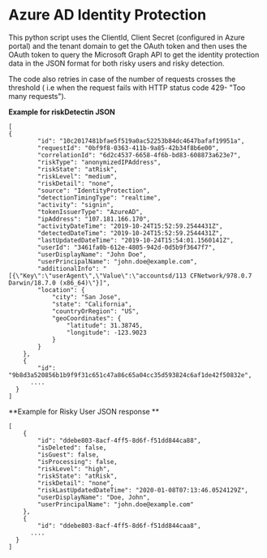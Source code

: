# Azure AD Identity Protection
This python script uses the ClientId, Client Secret (configured in Azure portal) and the tenant domain to
get the OAuth token and then uses the OAuth token to query the Microsoft Graph API 
to get the identity protection data in the JSON format for both risky users and risky detection.

The code also retries in case of the number of requests crosses the threshold ( i.e when the request fails with HTTP status code 429- "Too many requests").

**Example for riskDetectin JSON**

```
[
{
		"id": "10c2017481bfae5f519a0ac52253b84dc4647bafaf19951a",
		"requestId": "0bf9f8-0363-411b-9a85-42b34f8b6e00",
		"correlationId": "6d2c4537-6658-4f6b-bd83-608873a623e7",
		"riskType": "anonymizedIPAddress",
		"riskState": "atRisk",
		"riskLevel": "medium",
		"riskDetail": "none",
		"source": "IdentityProtection",
		"detectionTimingType": "realtime",
		"activity": "signin",
		"tokenIssuerType": "AzureAD",
		"ipAddress": "107.181.166.170",
		"activityDateTime": "2019-10-24T15:52:59.2544431Z",
		"detectedDateTime": "2019-10-24T15:52:59.2544431Z",
		"lastUpdatedDateTime": "2019-10-24T15:54:01.1560141Z",
		"userId": "3461fa0b-612e-4805-942d-0d5b9f3647f7",
		"userDisplayName": "John Doe",
		"userPrincipalName": "john.doe@example.com",
		"additionalInfo": "[{\"Key\":\"userAgent\",\"Value\":\"accountsd/113 CFNetwork/978.0.7 Darwin/18.7.0 (x86_64)\"}]",
		"location": {
			"city": "San Jose",
			"state": "California",
			"countryOrRegion": "US",
			"geoCoordinates": {
				"latitude": 31.38745,
				"longitude": -123.9023
			}
		}
	},
	{
		"id": "9b8d3a520856b1b9f9f31c651c47a86c65a04cc35d593824c6af1de42f50832e",
	  ....
  }
]
```

**Example for Risky User JSON response **
```
[
	{
		"id": "ddebe803-8acf-4ff5-8d6f-f51dd844ca88",
		"isDeleted": false,
		"isGuest": false,
		"isProcessing": false,
		"riskLevel": "high",
		"riskState": "atRisk",
		"riskDetail": "none",
		"riskLastUpdatedDateTime": "2020-01-08T07:13:46.0524129Z",
		"userDisplayName": "Doe, John",
		"userPrincipalName": "john.doe@example.com"
	},
	{
		"id": "ddebe803-8acf-4ff5-8d6f-f51dd844caa8",
	  ....
  }
]

